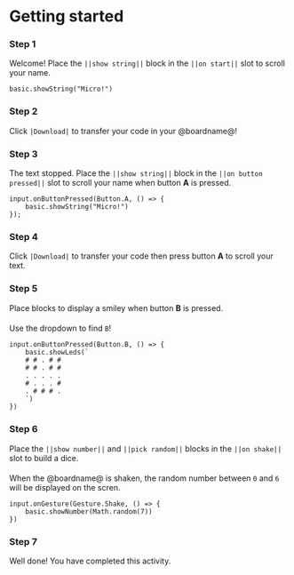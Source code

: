 # Getting started

### Step 1

Welcome! Place the ``||show string||`` block in the ``||on start||`` slot to scroll your name.

```blocks
basic.showString("Micro!")
```

### Step 2

Click ``|Download|`` to transfer your code in your @boardname@!

### Step 3

The text stopped. Place the ``||show string||`` block in the ``||on button pressed||``
slot to scroll your name when button **A** is pressed.

```block
input.onButtonPressed(Button.A, () => {
    basic.showString("Micro!")
});
```

### Step 4

Click ``|Download|`` to transfer your code
then press button **A** to scroll your text.

### Step 5

Place blocks to display a smiley when button **B** is pressed.

####   

Use the dropdown to find ``B``!

```block
input.onButtonPressed(Button.B, () => {
    basic.showLeds(`
    # # . # #
    # # . # #
    . . . . .
    # . . . #
    . # # # .
    `)
})
```

### Step 6

Place the ``||show number||`` and ``||pick random||`` blocks
in the ``||on shake||`` slot to build a dice.

####   

When the @boardname@ is shaken, the random number between ``0`` and ``6`` will be displayed
on the scren.

```block
input.onGesture(Gesture.Shake, () => {
    basic.showNumber(Math.random(7))
})
```

### Step 7

Well done! You have completed this activity.